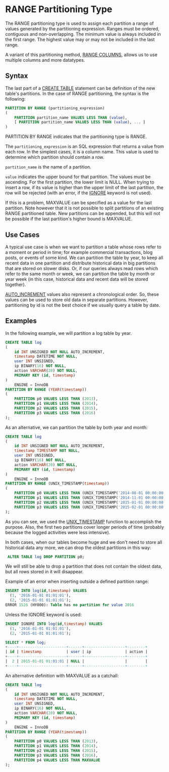 # RANGE Partitioning Type

The RANGE partitioning type is used to assign each partition a range of values generated by the partitioning expression. Ranges must be ordered, contiguous and non-overlapping. The minimum value is always included in the first range. The highest value may or may not be included in the last range.

A variant of this partitioning method, [RANGE COLUMNS](/mariadb-administration/partitioning-tables/partitioning-types/range-columns-and-list-columns-partitioning-types/), allows us to use multiple columns and more datatypes.

## Syntax

The last part of a [CREATE TABLE](/sql-statements-structure/sql-statements/data-definition/create/create-table/) statement can be definition of the new table's partitions. In the case of RANGE partitioning, the syntax is the following:

```sql
PARTITION BY RANGE (partitioning_expression)
(
	PARTITION partition_name VALUES LESS THAN (value),
	[ PARTITION partition_name VALUES LESS THAN (value), ... ]
)
```

PARTITION BY RANGE indicates that the partitioning type is RANGE.

The `partitioning_expression` is an SQL expression that returns a value from each row. In the simplest cases, it is a column name. This value is used to determine which partition should contain a row.

`partition_name` is the name of a partition.

`value` indicates the upper bound for that partition. The values must be ascending. For the first partition, the lower limit is NULL. When trying to insert a row, if its value is higher than the upper limit of the last partition, the row will be rejected (with an error, if the [IGNORE](/sql-statements-structure/sql-statements/data-manipulation/inserting-loading-data/ignore/) keyword is not used).

If this is a problem, MAXVALUE can be specified as a value for the last partition. Note however that it is not possible to split partitions of an existing RANGE partitioned table. New partitions can be appended, but this will not be possible if the last partition's higher bound is MAXVALUE.

## Use Cases

A typical use case is when we want to partition a table whose rows refer to a moment or period in time; for example commercial transactions, blog posts, or events of some kind. We can partition the table by year, to keep all recent data in one partition and distribute historical data in big partitions that are stored on slower disks. Or, if our queries always read rows which refer to the same month or week, we can partition the table by month or year week (in this case, historical data and recent data will be stored together).

[AUTO_INCREMENT](/columns-storage-engines-and-plugins/data-types/auto_increment/) values also represent a chronological order. So, these values can be used to store old data in separate partitions. However, partitioning by id is not the best choice if we usually query a table by date.

## Examples

In the following example, we will partition a log table by year.

```sql
CREATE TABLE log
(
	id INT UNSIGNED NOT NULL AUTO_INCREMENT,
	timestamp DATETIME NOT NULL,
	user INT UNSIGNED,
	ip BINARY(16) NOT NULL,
	action VARCHAR(20) NOT NULL,
	PRIMARY KEY (id, timestamp)
)
	ENGINE = InnoDB
PARTITION BY RANGE (YEAR(timestamp))
(
	PARTITION p0 VALUES LESS THAN (2013),
	PARTITION p1 VALUES LESS THAN (2014),
	PARTITION p2 VALUES LESS THAN (2015),
	PARTITION p3 VALUES LESS THAN (2016)
);
```

As an alternative, we can partition the table by both year and month:

```sql
CREATE TABLE log
(
	id INT UNSIGNED NOT NULL AUTO_INCREMENT,
	timestamp TIMESTAMP NOT NULL,
	user INT UNSIGNED,
	ip BINARY(16) NOT NULL,
	action VARCHAR(20) NOT NULL,
	PRIMARY KEY (id, timestamp)
)
	ENGINE = InnoDB
PARTITION BY RANGE (UNIX_TIMESTAMP(timestamp))
(
	PARTITION p0 VALUES LESS THAN (UNIX_TIMESTAMP('2014-08-01 00:00:00')),
	PARTITION p1 VALUES LESS THAN (UNIX_TIMESTAMP('2014-11-01 00:00:00')),
	PARTITION p2 VALUES LESS THAN (UNIX_TIMESTAMP('2015-01-01 00:00:00')),
	PARTITION p3 VALUES LESS THAN (UNIX_TIMESTAMP('2015-02-01 00:00:00'))
);
```

As you can see, we used the [UNIX_TIMESTAMP](/built-in-functions/date-time-functions/unix_timestamp/) function to accomplish the purpose. Also, the first two partitions cover longer periods of time (probably because the logged activities were less intensive).

In both cases, when our tables become huge and we don't need to store all historical data any more, we can drop the oldest partitions in this way:

```sql
 ALTER TABLE log DROP PARTITION p0;
```

We will still be able to drop a partition that does not contain the oldest data, but all rows stored in it will disappear.

Example of an error when inserting outside a defined partition range:

```sql
INSERT INTO log(id,timestamp) VALUES 
  (1, '2016-01-01 01:01:01'), 
  (2, '2015-01-01 01:01:01');
ERROR 1526 (HY000): Table has no partition for value 2016
```

Unless the IGNORE keyword is used:

```sql
INSERT IGNORE INTO log(id,timestamp) VALUES 
  (1, '2016-01-01 01:01:01'), 
  (2, '2015-01-01 01:01:01');

SELECT * FROM log;
+----+---------------------+------+------------------+--------+
| id | timestamp           | user | ip               | action |
+----+---------------------+------+------------------+--------+
|  2 | 2015-01-01 01:01:01 | NULL |                  |        |
+----+---------------------+------+------------------+--------+
```

An alternative definition with MAXVALUE as a catchall:

```sql
CREATE TABLE log
(
	id INT UNSIGNED NOT NULL AUTO_INCREMENT,
	timestamp DATETIME NOT NULL,
	user INT UNSIGNED,
	ip BINARY(16) NOT NULL,
	action VARCHAR(20) NOT NULL,
	PRIMARY KEY (id, timestamp)
)
	ENGINE = InnoDB
PARTITION BY RANGE (YEAR(timestamp))
(
	PARTITION p0 VALUES LESS THAN (2013),
	PARTITION p1 VALUES LESS THAN (2014),
	PARTITION p2 VALUES LESS THAN (2015),
	PARTITION p3 VALUES LESS THAN (2016),
	PARTITION p4 VALUES LESS THAN MAXVALUE
);
```